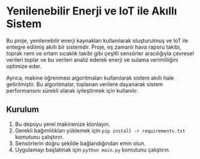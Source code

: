 # Yenilenebilir Enerji ve IoT ile Akıllı Sistem

Bu proje, yenilenebilir enerji kaynakları kullanılarak oluşturulmuş ve IoT ile entegre edilmiş akıllı bir sistemdir. Proje, eş zamanlı hava raporu takibi, toprak nem ve ortam sıcaklık takibi gibi çeşitli sensörler aracılığıyla çevresel verileri toplar ve bu verileri analiz ederek enerji ve sulama verimliliğini optimize eder.

Ayrıca, makine öğrenmesi algoritmaları kullanılarak sistem akıllı hale getirilmiştir. Bu algoritmalar, toplanan verilere dayanarak sistem performansını sürekli olarak iyileştirmek için kullanılır.

## Kurulum

1. Bu depoyu yerel makinenize klonlayın.
2. Gerekli bağımlılıkları yüklemek için `pip install -r requirements.txt` komutunu çalıştırın.
3. Sensörlerin doğru şekilde bağlandığından emin olun.
4. Uygulamayı başlatmak için `python main.py` komutunu çalıştırın.
